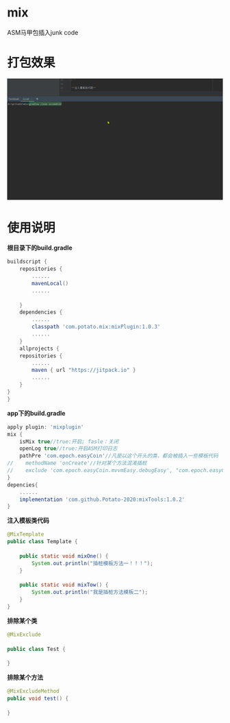 # mix
ASM马甲包插入junk code
# 打包效果
![a](https://github.com/Potato-2020/mix/blob/master/process.gif)
# 使用说明
**根目录下的build.gradle**

```groovy
buildscript {
    repositories {
        ......
        mavenLocal()
        ......
        
    }
    dependencies {
        ......
        classpath 'com.potato.mix:mixPlugin:1.0.3'
        ......
    }
    allprojects {
    repositories {
        ......
        maven { url "https://jitpack.io" }
   		......
    }
}
}
```

**app下的build.gradle**

```groovy
apply plugin: 'mixplugin'
mix {
    isMix true//true:开启; fasle：关闭
    openLog true//true:开启ASM打印日志
    pathPre 'com.epoch.easyCoin'//凡是以这个开头的类，都会被插入一些模板代码
//    methodName 'onCreate'//针对某个方法混淆插桩
//    exclude 'com.epoch.easyCoin.mvvmEasy.debugEasy', "com.epoch.easyCoin.baseEasy"//这里的不插桩代码
}
depencies{
    ......
    implementation 'com.github.Potato-2020:mixTools:1.0.2'
}
```

**注入模板类代码**

```java
@MixTemplate
public class Template {

    public static void mixOne() {
        System.out.println("插桩模板方法一！！！");
    }

    public static void mixTow() {
        System.out.println("我是插桩方法模板二");
    }
}
```

**排除某个类**

```java
@MixExclude

public class Test {

}
```

**排除某个方法**

```java
@MixExcludeMethod
public void test() {

}
```

